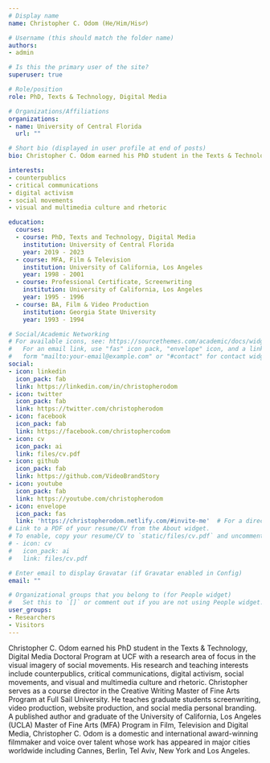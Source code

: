 ```yaml
---
# Display name
name: Christopher C. Odom (He/Him/His♂️)

# Username (this should match the folder name)
authors:
- admin

# Is this the primary user of the site?
superuser: true

# Role/position
role: PhD, Texts & Technology, Digital Media

# Organizations/Affiliations
organizations:
- name: University of Central Florida
  url: ""

# Short bio (displayed in user profile at end of posts)
bio: Christopher C. Odom earned his PhD student in the Texts & Technology, Digital Media Doctoral Program at UCF with a research area of focus in the visual imagery of social movements.

interests:
- counterpublics
- critical communications
- digital activism
- social movements
- visual and multimedia culture and rhetoric

education:
  courses:
  - course: PhD, Texts and Technology, Digital Media
    institution: University of Central Florida
    year: 2019 - 2023
  - course: MFA, Film & Television
    institution: University of California, Los Angeles
    year: 1998 - 2001
  - course: Professional Certificate, Screenwriting
    institution: University of California, Los Angeles
    year: 1995 - 1996
  - course: BA, Film & Video Production
    institution: Georgia State University
    year: 1993 - 1994

# Social/Academic Networking
# For available icons, see: https://sourcethemes.com/academic/docs/widgets/#icons
#   For an email link, use "fas" icon pack, "envelope" icon, and a link in the
#   form "mailto:your-email@example.com" or "#contact" for contact widget.
social:
- icon: linkedin
  icon_pack: fab
  link: https://linkedin.com/in/christopherodom
- icon: twitter
  icon_pack: fab
  link: https://twitter.com/christopherodom
- icon: facebook
  icon_pack: fab
  link: https://facebook.com/christophercodom
- icon: cv
  icon_pack: ai
  link: files/cv.pdf
- icon: github
  icon_pack: fab
  link: https://github.com/VideoBrandStory
- icon: youtube
  icon_pack: fab
  link: https://youtube.com/christopherodom
- icon: envelope
  icon_pack: fas
  link: 'https://christopherodom.netlify.com/#invite-me'  # For a direct email link, use "mailto:test@example.org".
# Link to a PDF of your resume/CV from the About widget.
# To enable, copy your resume/CV to `static/files/cv.pdf` and uncomment the lines below.  
# - icon: cv
#   icon_pack: ai
#   link: files/cv.pdf

# Enter email to display Gravatar (if Gravatar enabled in Config)
email: ""

# Organizational groups that you belong to (for People widget)
#   Set this to `[]` or comment out if you are not using People widget.  
user_groups:
- Researchers
- Visitors
---
```


Christopher C. Odom earned his PhD student in the Texts & Technology, Digital Media Doctoral Program at UCF with a research area of focus in the visual imagery of social movements. His research and teaching interests include counterpublics, critical communications, digital activism, social movements, and visual and multimedia culture and rhetoric. Christopher serves as a course director in the Creative Writing Master of Fine Arts Program at Full Sail University. He teaches graduate students screenwriting, video production, website production, and social media personal branding. A published author and graduate of the University of California, Los Angeles (UCLA) Master of Fine Arts (MFA) Program in Film, Television and Digital Media, Christopher C. Odom is a domestic and international award-winning filmmaker and voice over talent whose work has appeared in major cities worldwide including Cannes, Berlin, Tel Aviv, New York and Los Angeles.
